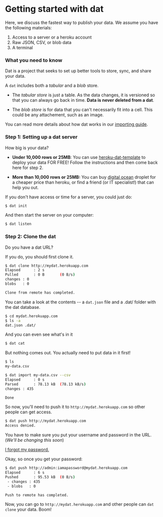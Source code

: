 # Getting started with dat

Here, we discuss the fastest way to publish your data. We assume you have the following materials:

  1. Access to a server or a heroku account
  2. Raw JSON, CSV, or blob data
  3. A terminal

### What you need to know

Dat is a project that seeks to set up better tools to store, sync, and share your data.

A `dat` includes both a *tabular* and a *blob* store.

* The *tabular store* is just a table. As the data changes, it is versioned so that you can always go back in time. **Data is never deleted from a dat**.

* The *blob store* is for data that you can't necessarily fit into a cell. This could be any attachement, such as an image.

You can read more details about how dat works in our [importing guide](https://github.com/maxogden/dat/blob/master/docs/importing.md).


### Step 1: Setting up a dat server

How big is your data?

  * **Under 10,000 rows or 25MB**: You can use [heroku-dat-template](https://github.com/bmpvieira/heroku-dat-template/blob/master/README.md) to deploy your data FOR FREE! Follow the instructions and then come back here for step 2.

  * **More than 10,000 rows or 25MB:**  You can buy [digital ocean](https://www.digitalocean.com/) droplet for a cheaper price than heroku, or find a friend (or IT specialist!) that can help you out.


If you don't have access or time for a server, you could just do:

  ```bash
  $ dat init
  ```

And then start the server on your computer:

  ```bash
  $ dat listen
  ```

### Step 2: Clone the dat

Do you have a dat URL?

If you do, you should first clone it.

  ```bash
  $ dat clone http://mydat.herokuapp.com
  Elapsed      : 2 s
  Pulled       : 0 B       (0 B/s)
  changes : 0
  blobs   : 0

  Clone from remote has completed.
  ```

You can take a look at the contents -- a `dat.json` file and a .dat/ folder with the dat database.

  ```bash
  $ cd mydat.herokuapp.com
  $ ls -a
  dat.json .dat/
  ```

And you can even see what's in it

  ```bash
  $ dat cat

  ```

But nothing comes out. You actually need to put data in it first!

  ```bash
  $ ls
  my-data.csv

  $ dat import my-data.csv --csv
  Elapsed      : 0 s
  Parsed       : 78.13 kB  (78.13 kB/s)
  changes : 435

  Done
  ```

So now, you'll need to push it to `http://mydat.herokuapp.com` so other people can get access.

  ```bash
  $ dat push http://mydat.herokuapp.com
  Access denied.
  ```

You have to make sure you put your username and password in the URL. (*We'll be changing this soon*)

[I forgot my password.](https://github.com/maxogden/dat/blob/master/docs/forgot-password.md)

Okay, so once you get your password:

  ```bash
  $ dat push http://admin:iamapassword@mydat.herokuapp.com
  Elapsed      : 6 s
  Pushed       : 95.53 kB  (0 B/s)
   - changes : 435
   - blobs   : 0

  Push to remote has completed.
  ```

Now, you can go to `http://mydat.herokuapp.com` and other people can `dat clone` your data. Boom!






